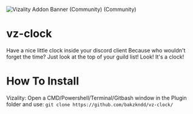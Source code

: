 ![Vizality Addon Banner (Community) (Community)](https://user-images.githubusercontent.com/50497725/134869600-099892bc-aa9b-466a-85db-b258b408c38f.png)
# vz-clock
 Have a nice little clock inside your discord client
 Because who wouldn't forget the time? Just look at the top of your guild list! Look! It's a clock!
 
 # How To Install
 Vizality: Open a CMD/Powershell/Terminal/Gitbash window in the Plugin folder and use: `git clone https://github.com/bakzkndd/vz-clock/`
